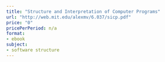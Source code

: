 ```yaml
---
title: "Structure and Interpretation of Computer Programs"
url: "http://web.mit.edu/alexmv/6.037/sicp.pdf"
price: "0"
pricePerPeriod: n/a
format: 
- ebook
subject: 
- software structure
---
```

